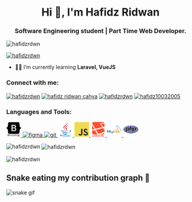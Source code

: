 <h1 align="center">Hi 👋, I'm Hafidz Ridwan</h1>
<h3 align="center">Software Engineering student | Part Time Web Developer.</h3>

<p align="left"> <img src="https://komarev.com/ghpvc/?username=hafidzrdwn&label=Profile%20views&color=0e75b6&style=flat" alt="hafidzrdwn" /> </p>

<p align="left"> <a href="https://github.com/ryo-ma/github-profile-trophy"><img src="https://github-profile-trophy.vercel.app/?username=hafidzrdwn&theme=dracula&margin-w=10&margin-h=15&no-frame=true" alt="hafidzrdwn" /></a> </p>

- 👨‍💻 I’m currently learning **Laravel, VueJS**

<h3 align="left">Connect with me:</h3>
<p align="left">
<a href="https://codepen.io/hafidzrdwn" target="blank"><img align="center" src="https://raw.githubusercontent.com/rahuldkjain/github-profile-readme-generator/master/src/images/icons/Social/codepen.svg" alt="hafidzrdwn" height="30" width="40" /></a>
<a href="https://linkedin.com/in/hafidz ridwan cahya" target="blank"><img align="center" src="https://raw.githubusercontent.com/rahuldkjain/github-profile-readme-generator/master/src/images/icons/Social/linked-in-alt.svg" alt="hafidz ridwan cahya" height="30" width="40" /></a>
<a href="https://instagram.com/hafidzrdwn" target="blank"><img align="center" src="https://raw.githubusercontent.com/rahuldkjain/github-profile-readme-generator/master/src/images/icons/Social/instagram.svg" alt="hafidzrdwn" height="30" width="40" /></a>
<a href="https://www.hackerrank.com/hafidz10032005" target="blank"><img align="center" src="https://raw.githubusercontent.com/rahuldkjain/github-profile-readme-generator/master/src/images/icons/Social/hackerrank.svg" alt="hafidz10032005" height="30" width="40" /></a>
</p>

<h3 align="left">Languages and Tools:</h3>
<p align="left"> <a href="https://getbootstrap.com" target="_blank" rel="noreferrer"> <img src="https://raw.githubusercontent.com/devicons/devicon/master/icons/bootstrap/bootstrap-plain-wordmark.svg" alt="bootstrap" width="40" height="40"/> </a> <a href="https://www.figma.com/" target="_blank" rel="noreferrer"> <img src="https://www.vectorlogo.zone/logos/figma/figma-icon.svg" alt="figma" width="40" height="40"/> </a> <a href="https://git-scm.com/" target="_blank" rel="noreferrer"> <img src="https://www.vectorlogo.zone/logos/git-scm/git-scm-icon.svg" alt="git" width="40" height="40"/> </a> <a href="https://www.java.com" target="_blank" rel="noreferrer"> <img src="https://raw.githubusercontent.com/devicons/devicon/master/icons/java/java-original.svg" alt="java" width="40" height="40"/> </a> <a href="https://developer.mozilla.org/en-US/docs/Web/JavaScript" target="_blank" rel="noreferrer"> <img src="https://raw.githubusercontent.com/devicons/devicon/master/icons/javascript/javascript-original.svg" alt="javascript" width="40" height="40"/> </a> <a href="https://laravel.com/" target="_blank" rel="noreferrer"> <img src="https://raw.githubusercontent.com/devicons/devicon/master/icons/laravel/laravel-plain-wordmark.svg" alt="laravel" width="40" height="40"/> </a> <a href="https://www.mysql.com/" target="_blank" rel="noreferrer"> <img src="https://raw.githubusercontent.com/devicons/devicon/master/icons/mysql/mysql-original-wordmark.svg" alt="mysql" width="40" height="40"/> </a> <a href="https://www.php.net" target="_blank" rel="noreferrer"> <img src="https://raw.githubusercontent.com/devicons/devicon/master/icons/php/php-original.svg" alt="php" width="40" height="40"/> </a> </p>

<p><img align="left" src="https://github-readme-stats.vercel.app/api/top-langs?username=hafidzrdwn&show_icons=true&locale=en&layout=compact" alt="hafidzrdwn" /></p>

<p>&nbsp;<img align="center" src="https://github-readme-stats.vercel.app/api?username=hafidzrdwn&show_icons=true&locale=en" alt="hafidzrdwn" /></p>

<p><img align="center" src="https://github-readme-streak-stats.herokuapp.com/?user=hafidzrdwn&" alt="hafidzrdwn" /></p>

## Snake eating my contribution graph :snake:
![snake gif](https://github.com/hafidzrdwn/hafidzrdwn/blob/output/github-contribution-grid-snake.gif)

